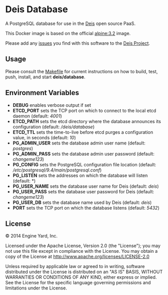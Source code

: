 # Deis Database

A PostgreSQL database for use in the [Deis](http://deis.io) open source PaaS.

This Docker image is based on the official
[alpine:3.2](https://registry.hub.docker.com/_/alpine/) image.

Please add any [issues](https://github.com/deis/deis/issues) you find with this software to
the [Deis Project](https://github.com/deis/deis).

## Usage

Please consult the [Makefile](Makefile) for current instructions on how to build, test, push,
install, and start **deis/database**.

## Environment Variables

* **DEBUG** enables verbose output if set
* **ETCD_PORT** sets the TCP port on which to connect to the local etcd
  daemon (default: *4001*)
* **ETCD_PATH** sets the etcd directory where the database announces
  its configuration (default: */deis/database*)
* **ETCD_TTL** sets the time-to-live before etcd purges a configuration
  value, in seconds (default: *10*)
* **PG_ADMIN_USER** sets the database admin user name (default: *postgres*)
* **PG_ADMIN_PASS** sets the database admin user password
  (default: *changeme123*)
* **PG_CONFIG** sets the PostgreSQL configuration file location
  (default: */etc/postgresql/9.4/main/postgresql.conf*)
* **PG_LISTEN** sets the addresses on which the database will listen
  (default: *)
* **PG_USER_NAME** sets the database user name for Deis (default: *deis*)
* **PG_USER_PASS** sets the database user password for Deis
  (default: *changeme123*)
* **PG_USER_DB** sets the database name used by Deis (default: *deis*)
* **PORT** sets the TCP port on which the database listens (default: *5432*)

## License

© 2014 Engine Yard, Inc.

Licensed under the Apache License, Version 2.0 (the "License"); you may
not use this file except in compliance with the License. You may obtain
a copy of the License at <http://www.apache.org/licenses/LICENSE-2.0>

Unless required by applicable law or agreed to in writing, software
distributed under the License is distributed on an "AS IS" BASIS,
WITHOUT WARRANTIES OR CONDITIONS OF ANY KIND, either express or implied.
See the License for the specific language governing permissions and
limitations under the License.
